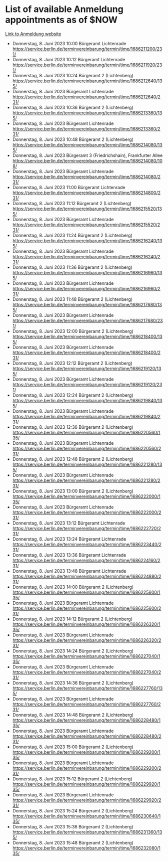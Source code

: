 # List of available Anmeldung appointments as of $NOW
[Link to Anmeldung website](https://service.berlin.de/terminvereinbarung/termin/tag.php?termin=1&anliegen[]=120686&dienstleisterlist=122210,122217,327316,122219,327312,122227,327314,122231,327346,122243,327348,122254,122252,329742,122260,329745,122262,329748,122271,327278,122273,327274,122277,327276,330436,122280,327294,122282,327290,122284,327292,122291,327270,122285,327266,122286,327264,122296,327268,150230,329760,122297,327286,122294,327284,122312,329763,122314,329775,122304,327330,122311,327334,122309,327332,317869,122281,327352,122279,329772,122283,122276,327324,122274,327326,122267,329766,122246,327318,122251,327320,122257,327322,122208,327298,122226,327300&herkunft=http%3A%2F%2Fservice.berlin.de%2Fdienstleistung%2F120686%2F)
- Donnerstag, 8. Juni 2023 10:00 Bürgeramt Lichtenrade https://service.berlin.de/terminvereinbarung/termin/time/1686211200/231/
- Donnerstag, 8. Juni 2023 10:12 Bürgeramt Lichtenrade https://service.berlin.de/terminvereinbarung/termin/time/1686211920/231/
- Donnerstag, 8. Juni 2023 10:24 Bürgeramt 2 (Lichtenberg) https://service.berlin.de/terminvereinbarung/termin/time/1686212640/135/
- Donnerstag, 8. Juni 2023  Bürgeramt Lichtenrade https://service.berlin.de/terminvereinbarung/termin/time/1686212640/231/
- Donnerstag, 8. Juni 2023 10:36 Bürgeramt 2 (Lichtenberg) https://service.berlin.de/terminvereinbarung/termin/time/1686213360/135/
- Donnerstag, 8. Juni 2023  Bürgeramt Lichtenrade https://service.berlin.de/terminvereinbarung/termin/time/1686213360/231/
- Donnerstag, 8. Juni 2023 10:48 Bürgeramt 2 (Lichtenberg) https://service.berlin.de/terminvereinbarung/termin/time/1686214080/135/
- Donnerstag, 8. Juni 2023  Bürgeramt 3 (Friedrichshain), Frankfurter Allee https://service.berlin.de/terminvereinbarung/termin/time/1686214080/108/
- Donnerstag, 8. Juni 2023  Bürgeramt Lichtenrade https://service.berlin.de/terminvereinbarung/termin/time/1686214080/231/
- Donnerstag, 8. Juni 2023 11:00 Bürgeramt Lichtenrade https://service.berlin.de/terminvereinbarung/termin/time/1686214800/231/
- Donnerstag, 8. Juni 2023 11:12 Bürgeramt 2 (Lichtenberg) https://service.berlin.de/terminvereinbarung/termin/time/1686215520/135/
- Donnerstag, 8. Juni 2023  Bürgeramt Lichtenrade https://service.berlin.de/terminvereinbarung/termin/time/1686215520/231/
- Donnerstag, 8. Juni 2023 11:24 Bürgeramt 2 (Lichtenberg) https://service.berlin.de/terminvereinbarung/termin/time/1686216240/135/
- Donnerstag, 8. Juni 2023  Bürgeramt Lichtenrade https://service.berlin.de/terminvereinbarung/termin/time/1686216240/231/
- Donnerstag, 8. Juni 2023 11:36 Bürgeramt 2 (Lichtenberg) https://service.berlin.de/terminvereinbarung/termin/time/1686216960/135/
- Donnerstag, 8. Juni 2023  Bürgeramt Lichtenrade https://service.berlin.de/terminvereinbarung/termin/time/1686216960/231/
- Donnerstag, 8. Juni 2023 11:48 Bürgeramt 2 (Lichtenberg) https://service.berlin.de/terminvereinbarung/termin/time/1686217680/135/
- Donnerstag, 8. Juni 2023  Bürgeramt Lichtenrade https://service.berlin.de/terminvereinbarung/termin/time/1686217680/231/
- Donnerstag, 8. Juni 2023 12:00 Bürgeramt 2 (Lichtenberg) https://service.berlin.de/terminvereinbarung/termin/time/1686218400/135/
- Donnerstag, 8. Juni 2023  Bürgeramt Lichtenrade https://service.berlin.de/terminvereinbarung/termin/time/1686218400/231/
- Donnerstag, 8. Juni 2023 12:12 Bürgeramt 2 (Lichtenberg) https://service.berlin.de/terminvereinbarung/termin/time/1686219120/135/
- Donnerstag, 8. Juni 2023  Bürgeramt Lichtenrade https://service.berlin.de/terminvereinbarung/termin/time/1686219120/231/
- Donnerstag, 8. Juni 2023 12:24 Bürgeramt 2 (Lichtenberg) https://service.berlin.de/terminvereinbarung/termin/time/1686219840/135/
- Donnerstag, 8. Juni 2023  Bürgeramt Lichtenrade https://service.berlin.de/terminvereinbarung/termin/time/1686219840/231/
- Donnerstag, 8. Juni 2023 12:36 Bürgeramt 2 (Lichtenberg) https://service.berlin.de/terminvereinbarung/termin/time/1686220560/135/
- Donnerstag, 8. Juni 2023  Bürgeramt Lichtenrade https://service.berlin.de/terminvereinbarung/termin/time/1686220560/231/
- Donnerstag, 8. Juni 2023 12:48 Bürgeramt 2 (Lichtenberg) https://service.berlin.de/terminvereinbarung/termin/time/1686221280/135/
- Donnerstag, 8. Juni 2023  Bürgeramt Lichtenrade https://service.berlin.de/terminvereinbarung/termin/time/1686221280/231/
- Donnerstag, 8. Juni 2023 13:00 Bürgeramt 2 (Lichtenberg) https://service.berlin.de/terminvereinbarung/termin/time/1686222000/135/
- Donnerstag, 8. Juni 2023  Bürgeramt Lichtenrade https://service.berlin.de/terminvereinbarung/termin/time/1686222000/231/
- Donnerstag, 8. Juni 2023 13:12 Bürgeramt Lichtenrade https://service.berlin.de/terminvereinbarung/termin/time/1686222720/231/
- Donnerstag, 8. Juni 2023 13:24 Bürgeramt Lichtenrade https://service.berlin.de/terminvereinbarung/termin/time/1686223440/231/
- Donnerstag, 8. Juni 2023 13:36 Bürgeramt Lichtenrade https://service.berlin.de/terminvereinbarung/termin/time/1686224160/231/
- Donnerstag, 8. Juni 2023 13:48 Bürgeramt Lichtenrade https://service.berlin.de/terminvereinbarung/termin/time/1686224880/231/
- Donnerstag, 8. Juni 2023 14:00 Bürgeramt 2 (Lichtenberg) https://service.berlin.de/terminvereinbarung/termin/time/1686225600/135/
- Donnerstag, 8. Juni 2023  Bürgeramt Lichtenrade https://service.berlin.de/terminvereinbarung/termin/time/1686225600/231/
- Donnerstag, 8. Juni 2023 14:12 Bürgeramt 2 (Lichtenberg) https://service.berlin.de/terminvereinbarung/termin/time/1686226320/135/
- Donnerstag, 8. Juni 2023  Bürgeramt Lichtenrade https://service.berlin.de/terminvereinbarung/termin/time/1686226320/231/
- Donnerstag, 8. Juni 2023 14:24 Bürgeramt 2 (Lichtenberg) https://service.berlin.de/terminvereinbarung/termin/time/1686227040/135/
- Donnerstag, 8. Juni 2023  Bürgeramt Lichtenrade https://service.berlin.de/terminvereinbarung/termin/time/1686227040/231/
- Donnerstag, 8. Juni 2023 14:36 Bürgeramt 2 (Lichtenberg) https://service.berlin.de/terminvereinbarung/termin/time/1686227760/135/
- Donnerstag, 8. Juni 2023  Bürgeramt Lichtenrade https://service.berlin.de/terminvereinbarung/termin/time/1686227760/231/
- Donnerstag, 8. Juni 2023 14:48 Bürgeramt 2 (Lichtenberg) https://service.berlin.de/terminvereinbarung/termin/time/1686228480/135/
- Donnerstag, 8. Juni 2023  Bürgeramt Lichtenrade https://service.berlin.de/terminvereinbarung/termin/time/1686228480/231/
- Donnerstag, 8. Juni 2023 15:00 Bürgeramt 2 (Lichtenberg) https://service.berlin.de/terminvereinbarung/termin/time/1686229200/135/
- Donnerstag, 8. Juni 2023  Bürgeramt Lichtenrade https://service.berlin.de/terminvereinbarung/termin/time/1686229200/231/
- Donnerstag, 8. Juni 2023 15:12 Bürgeramt 2 (Lichtenberg) https://service.berlin.de/terminvereinbarung/termin/time/1686229920/135/
- Donnerstag, 8. Juni 2023  Bürgeramt Lichtenrade https://service.berlin.de/terminvereinbarung/termin/time/1686229920/231/
- Donnerstag, 8. Juni 2023 15:24 Bürgeramt 2 (Lichtenberg) https://service.berlin.de/terminvereinbarung/termin/time/1686230640/135/
- Donnerstag, 8. Juni 2023 15:36 Bürgeramt 2 (Lichtenberg) https://service.berlin.de/terminvereinbarung/termin/time/1686231360/135/
- Donnerstag, 8. Juni 2023 15:48 Bürgeramt 2 (Lichtenberg) https://service.berlin.de/terminvereinbarung/termin/time/1686232080/135/
